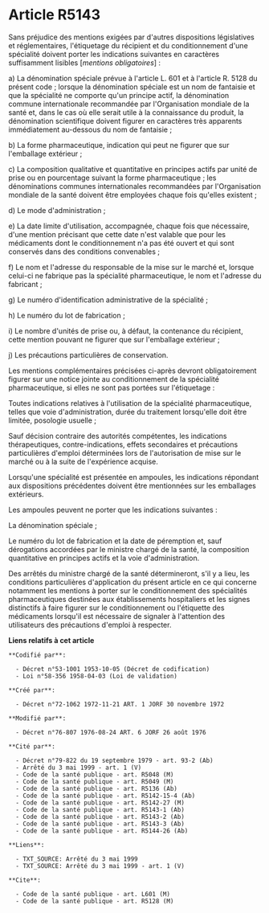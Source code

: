 # Article R5143

Sans préjudice des mentions exigées par d'autres dispositions législatives et réglementaires, l'étiquetage du récipient et du
conditionnement d'une spécialité doivent porter les indications suivantes en caractères suffisamment lisibles [*mentions
obligatoires*] :

a) La dénomination spéciale prévue à l'article L. 601 et à l'article R. 5128 du présent code ; lorsque la dénomination
spéciale est un nom de fantaisie et que la spécialité ne comporte qu'un principe actif, la dénomination commune
internationale recommandée par l'Organisation mondiale de la santé et, dans le cas où elle serait utile à la connaissance du
produit, la dénomination scientifique doivent figurer en caractères très apparents immédiatement au-dessous du nom de
fantaisie ;

b) La forme pharmaceutique, indication qui peut ne figurer que sur l'emballage extérieur ;

c) La composition qualitative et quantitative en principes actifs par unité de prise ou en pourcentage suivant la forme
pharmaceutique ; les dénominations communes internationales recommandées par l'Organisation mondiale de la santé doivent être
employées chaque fois qu'elles existent ;

d) Le mode d'administration ;

e) La date limite d'utilisation, accompagnée, chaque fois que nécessaire, d'une mention précisant que cette date n'est
valable que pour les médicaments dont le conditionnement n'a pas été ouvert et qui sont conservés dans des conditions
convenables ;

f) Le nom et l'adresse du responsable de la mise sur le marché et, lorsque celui-ci ne fabrique pas la spécialité
pharmaceutique, le nom et l'adresse du fabricant ;

g) Le numéro d'identification administrative de la spécialité ;

h) Le numéro du lot de fabrication ;

i) Le nombre d'unités de prise ou, à défaut, la contenance du récipient, cette mention pouvant ne figurer que sur l'emballage
extérieur ;

j) Les précautions particulières de conservation.

Les mentions complémentaires précisées ci-après devront obligatoirement figurer sur une notice jointe au conditionnement de
la spécialité pharmaceutique, si elles ne sont pas portées sur l'étiquetage :

Toutes indications relatives à l'utilisation de la spécialité pharmaceutique, telles que voie d'administration, durée du
traitement lorsqu'elle doit être limitée, posologie usuelle ;

Sauf décision contraire des autorités compétentes, les indications thérapeutiques, contre-indications, effets secondaires et
précautions particulières d'emploi déterminées lors de l'autorisation de mise sur le marché ou à la suite de l'expérience
acquise.

Lorsqu'une spécialité est présentée en ampoules, les indications répondant aux dispositions précédentes doivent être
mentionnées sur les emballages extérieurs.

Les ampoules peuvent ne porter que les indications suivantes :

La dénomination spéciale ;

Le numéro du lot de fabrication et la date de péremption et, sauf dérogations accordées par le ministre chargé de la santé,
la composition quantitative en principes actifs et la voie d'administration.

Des arrêtés du ministre chargé de la santé détermineront, s'il y a lieu, les conditions particulières d'application du
présent article en ce qui concerne notamment les mentions à porter sur le conditionnement des spécialités pharmaceutiques
destinées aux établissements hospitaliers et les signes distinctifs à faire figurer sur le conditionnement ou l'étiquette des
médicaments lorsqu'il est nécessaire de signaler à l'attention des utilisateurs des précautions d'emploi à respecter.

**Liens relatifs à cet article**

	**Codifié par**:

	  - Décret n°53-1001 1953-10-05 (Décret de codification)
	  - Loi n°58-356 1958-04-03 (Loi de validation)

	**Créé par**:

	  - Décret n°72-1062 1972-11-21 ART. 1 JORF 30 novembre 1972

	**Modifié par**:

	  - Décret n°76-807 1976-08-24 ART. 6 JORF 26 août 1976

	**Cité par**:

	  - Décret n°79-822 du 19 septembre 1979 - art. 93-2 (Ab)
	  - Arrêté du 3 mai 1999 - art. 1 (V)
	  - Code de la santé publique - art. R5048 (M)
	  - Code de la santé publique - art. R5049 (M)
	  - Code de la santé publique - art. R5136 (Ab)
	  - Code de la santé publique - art. R5142-15-4 (Ab)
	  - Code de la santé publique - art. R5142-27 (M)
	  - Code de la santé publique - art. R5143-1 (Ab)
	  - Code de la santé publique - art. R5143-2 (Ab)
	  - Code de la santé publique - art. R5143-3 (Ab)
	  - Code de la santé publique - art. R5144-26 (Ab)

	**Liens**:

	  - TXT_SOURCE: Arrêté du 3 mai 1999
	  - TXT_SOURCE: Arrêté du 3 mai 1999 - art. 1 (V)

	**Cite**:

	  - Code de la santé publique - art. L601 (M)
	  - Code de la santé publique - art. R5128 (M)
